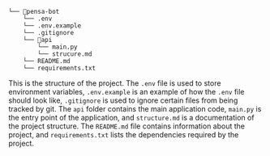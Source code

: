 ```
└── 📁pensa-bot
    └── .env
    └── .env.example
    └── .gitignore
    └── 📁api
        └── main.py
        └── strucure.md
    └── README.md
    └── requirements.txt
```
This is the structure of the project. The `.env` file is used to store environment variables,
`.env.example` is an example of how the `.env` file should look like, `.gitignore` is used to ignore certain files from being tracked by git.
The `api` folder contains the main application code, `main.py` is the entry point of
the application, and `structure.md` is a documentation of the project structure.
The `README.md` file contains information about the project, and `requirements.txt`
lists the dependencies required by the project.
